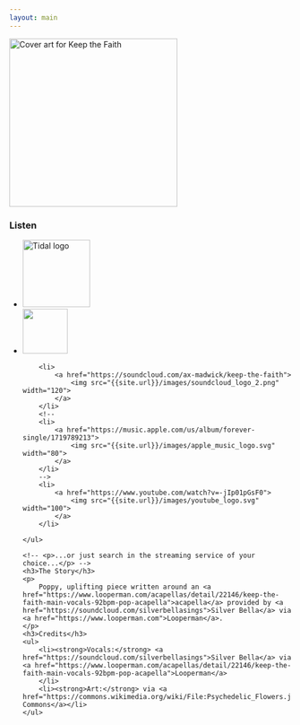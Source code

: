 ```yaml
---
layout: main
---
```


<div class="track__art">
<img src="{{site.url}}/images/keep_the_faith@600x600.jpg" alt="Cover art for Keep the Faith" width="300">
</div>
<div class="track__links">
	<h3>Listen</h3>
	<ul>
		<li><a href="https://tidal.com/browse/track/336109641">
			<img width="120" src="{{site.url}}/images/tidal_logo.png" alt="Tidal logo">
		</a></li>
		<li>
			<a href="https://open.spotify.com/album/7KpwhjrRkMPdA3lhiJsxF7?si=XnejT1bFQuaDvKXqkRRtOg">
				<img src="{{site.url}}/images/spotify_logo_green.png" width="80">
			</a>
		</li>

		<li>
			<a href="https://soundcloud.com/ax-madwick/keep-the-faith">
				<img src="{{site.url}}/images/soundcloud_logo_2.png" width="120">
			</a>
		</li>
		<!--
		<li>
			<a href="https://music.apple.com/us/album/forever-single/1719789213">
				<img src="{{site.url}}/images/apple_music_logo.svg" width="80">
			</a>
		</li>
		-->
		<li>
			<a href="https://www.youtube.com/watch?v=-jIp01pGsF0">
				<img src="{{site.url}}/images/youtube_logo.svg" width="100">
			</a>
		</li>

	</ul>

	<!-- <p>...or just search in the streaming service of your choice...</p> -->
	<h3>The Story</h3>
	<p>
		Poppy, uplifting piece written around an <a href="https://www.looperman.com/acapellas/detail/22146/keep-the-faith-main-vocals-92bpm-pop-acapella">acapella</a> provided by <a href="https://soundcloud.com/silverbellasings">Silver Bella</a> via <a href="https://www.looperman.com">Looperman</a>.
	</p>
	<h3>Credits</h3>
	<ul>
		<li><strong>Vocals:</strong> <a href="https://soundcloud.com/silverbellasings">Silver Bella</a> via <a href="https://www.looperman.com/acapellas/detail/22146/keep-the-faith-main-vocals-92bpm-pop-acapella">Looperman</a>
		</li>
		<li><strong>Art:</strong> via <a href="https://commons.wikimedia.org/wiki/File:Psychedelic_Flowers.jpg">Wikimedia Commons</a></li>
	</ul>
</div>